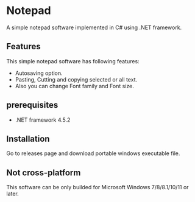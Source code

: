 # Notepad

A simple notepad software implemented in C# using .NET framework.

## Features

This simple notepad software has following features:

- Autosaving option.
- Pasting, Cutting and copying selected or all text.
- Also you can change Font family and Font size.

## prerequisites

- .NET framework 4.5.2

## Installation

Go to releases page and download portable windows executable file.

## Not cross-platform

This software can be only builded for Microsoft Windows 7/8/8.1/10/11 or later.
